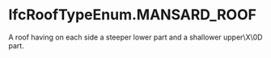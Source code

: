 IfcRoofTypeEnum.MANSARD_ROOF
============================
A roof having on each side a steeper lower part and a shallower upper\X\0D  
part.


